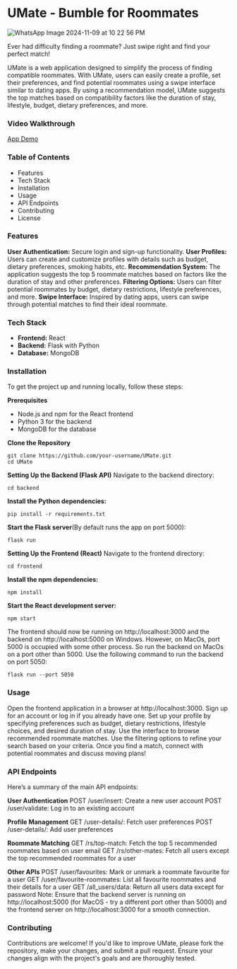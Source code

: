 # UMate - Bumble for Roommates
  ![WhatsApp Image 2024-11-09 at 10 22 56 PM](https://github.com/user-attachments/assets/ad77521f-7a32-4ca9-b6a7-491d6163562d)

Ever had difficulty finding a roommate? Just swipe right and find your perfect match!

UMate is a web application designed to simplify the process of finding compatible roommates. With UMate, users can easily create a profile, set their preferences, and find potential roommates using a swipe interface similar to dating apps. By using a recommendation model, UMate suggests the top matches based on compatibility factors like the duration of stay, lifestyle, budget, dietary preferences, and more.

### Video Walkthrough
[App Demo](https://drive.google.com/file/d/1vyIsDAp8QxKZ619tc18QEW1A_Plb-XPO/view?usp=sharing)

### Table of Contents
- Features
- Tech Stack
- Installation
- Usage
- API Endpoints
- Contributing
- License

### Features
**User Authentication:** Secure login and sign-up functionality.
**User Profiles:** Users can create and customize profiles with details such as budget, dietary preferences, smoking habits, etc.
**Recommendation System:** The application suggests the top 5 roommate matches based on factors like the duration of stay and other preferences.
**Filtering Options:** Users can filter potential roommates by budget, dietary restrictions, lifestyle preferences, and more.
**Swipe Interface:** Inspired by dating apps, users can swipe through potential matches to find their ideal roommate.

### Tech Stack
- **Frontend:** React
- **Backend:** Flask with Python
- **Database:** MongoDB

### Installation
To get the project up and running locally, follow these steps:

**Prerequisites**
- Node.js and npm for the React frontend
- Python 3 for the backend
- MongoDB for the database

**Clone the Repository**
```
git clone https://github.com/your-username/UMate.git
cd UMate
```
**Setting Up the Backend (Flask API)** 
Navigate to the backend directory:
```
cd backend
```
**Install the Python dependencies:**
```
pip install -r requirements.txt
```
**Start the Flask server**(By default runs the app on port 5000):
```
flask run
```
**Setting Up the Frontend (React)**
Navigate to the frontend directory:
```
cd frontend
```
**Install the npm dependencies:**
```
npm install
```
**Start the React development server:**
```
npm start
```
The frontend should now be running on http://localhost:3000 and the backend on http://localhost:5000 on Windows. However, on MacOs, port 5000 is occupied with some other process. So run the backend on MacOs on a port other than 5000.
Use the following command to run the backend on port 5050:
```
flask run --port 5050
```

### Usage
Open the frontend application in a browser at http://localhost:3000.
Sign up for an account or log in if you already have one.
Set up your profile by specifying preferences such as budget, dietary restrictions, lifestyle choices, and desired duration of stay.
Use the interface to browse recommended roommate matches.
Use the filtering options to refine your search based on your criteria.
Once you find a match, connect with potential roommates and discuss moving plans!

### API Endpoints
Here’s a summary of the main API endpoints:

**User Authentication**
POST /user/insert: Create a new user account
POST /user/validate: Log in to an existing account

**Profile Management**
GET /user-details/<email>: Fetch user preferences
POST /user-details/: Add user preferences

**Roommate Matching**
GET /rs/top-match: Fetch the top 5 recommended roommates based on user email
GET /rs/other-mates: Fetch all users except the top recommended roommates for a user

**Other APIs**
POST /user/favourites: Mark or unmark a roommate favourite for a user
GET /user/favourite-roommates: List all favourite roommates and their details for a user
GET /all_users/data: Return all users data except for password
Note: Ensure that the backend server is running on http://localhost:5000 (for MacOS - try a different port other than 5000) and the frontend server on http://localhost:3000 for a smooth connection.

### Contributing
Contributions are welcome! If you'd like to improve UMate, please fork the repository, make your changes, and submit a pull request. Ensure your changes align with the project's goals and are thoroughly tested.

